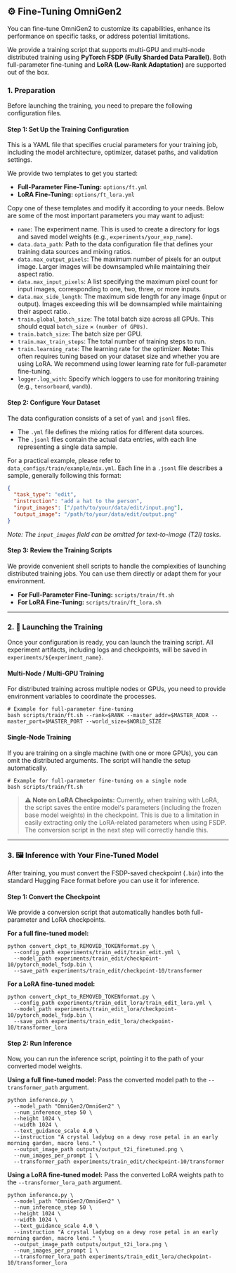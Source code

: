 ## ⚙️ Fine-Tuning OmniGen2

You can fine-tune OmniGen2 to customize its capabilities, enhance its performance on specific tasks, or address potential limitations.

We provide a training script that supports multi-GPU and multi-node distributed training using **PyTorch FSDP (Fully Sharded Data Parallel)**. Both full-parameter fine-tuning and **LoRA (Low-Rank Adaptation)** are supported out of the box.

### 1. Preparation

Before launching the training, you need to prepare the following configuration files.

#### Step 1: Set Up the Training Configuration

This is a YAML file that specifies crucial parameters for your training job, including the model architecture, optimizer, dataset paths, and validation settings.

We provide two templates to get you started:
*   **Full-Parameter Fine-Tuning:** `options/ft.yml`
*   **LoRA Fine-Tuning:** `options/ft_lora.yml`

Copy one of these templates and modify it according to your needs. Below are some of the most important parameters you may want to adjust:
- `name`: The experiment name. This is used to create a directory for logs and saved model weights (e.g., `experiments/your_exp_name`).
- `data.data_path`: Path to the data configuration file that defines your training data sources and mixing ratios.
- `data.max_output_pixels`: The maximum number of pixels for an output image. Larger images will be downsampled while maintaining their aspect ratio.
- `data.max_input_pixels`: A list specifying the maximum pixel count for input images, corresponding to one, two, three, or more inputs.
- `data.max_side_length`: The maximum side length for any image (input or output). Images exceeding this will be downsampled while maintaining their aspect ratio..
- `train.global_batch_size`: The total batch size across all GPUs. This should equal `batch_size` × `(number of GPUs)`.
- `train.batch_size`: The batch size per GPU.
- `train.max_train_steps`: The total number of training steps to run.
- `train.learning_rate`: The learning rate for the optimizer. **Note:** This often requires tuning based on your dataset size and whether you are using LoRA. We recommend using lower learning rate for full-parameter fine-tuning.
- `logger.log_with`: Specify which loggers to use for monitoring training (e.g., `tensorboard`, `wandb`).

#### Step 2: Configure Your Dataset

The data configuration consists of a set of `yaml` and `jsonl` files.
*   The `.yml` file defines the mixing ratios for different data sources.
*   The `.jsonl` files contain the actual data entries, with each line representing a single data sample.

For a practical example, please refer to `data_configs/train/example/mix.yml`.
Each line in a `.jsonl` file describes a sample, generally following this format:
```json
{
  "task_type": "edit",
  "instruction": "add a hat to the person",
  "input_images": ["/path/to/your/data/edit/input.png"],
  "output_image": "/path/to/your/data/edit/output.png"
}
```
*Note: The `input_images` field can be omitted for text-to-image (T2I) tasks.*

#### Step 3: Review the Training Scripts

We provide convenient shell scripts to handle the complexities of launching distributed training jobs. You can use them directly or adapt them for your environment.

*   **For Full-Parameter Fine-Tuning:** `scripts/train/ft.sh`
*   **For LoRA Fine-Tuning:** `scripts/train/ft_lora.sh`

---

### 2. 🚀 Launching the Training

Once your configuration is ready, you can launch the training script. All experiment artifacts, including logs and checkpoints, will be saved in `experiments/${experiment_name}`.

#### Multi-Node / Multi-GPU Training

For distributed training across multiple nodes or GPUs, you need to provide environment variables to coordinate the processes.

```shell
# Example for full-parameter fine-tuning
bash scripts/train/ft.sh --rank=$RANK --master_addr=$MASTER_ADDR --master_port=$MASTER_PORT --world_size=$WORLD_SIZE
```

#### Single-Node Training

If you are training on a single machine (with one or more GPUs), you can omit the distributed arguments. The script will handle the setup automatically.

```shell
# Example for full-parameter fine-tuning on a single node
bash scripts/train/ft.sh
```

> **⚠️ Note on LoRA Checkpoints:**
> Currently, when training with LoRA, the script saves the entire model's parameters (including the frozen base model weights) in the checkpoint. This is due to a limitation in easily extracting only the LoRA-related parameters when using FSDP. The conversion script in the next step will correctly handle this.

---

### 3. 🖼️ Inference with Your Fine-Tuned Model

After training, you must convert the FSDP-saved checkpoint (`.bin`) into the standard Hugging Face format before you can use it for inference.

#### Step 1: Convert the Checkpoint

We provide a conversion script that automatically handles both full-parameter and LoRA checkpoints.

**For a full fine-tuned model:**
```shell
python convert_ckpt_to_REMOVED_TOKENformat.py \
  --config_path experiments/train_edit/train_edit.yml \
  --model_path experiments/train_edit/checkpoint-10/pytorch_model_fsdp.bin \
  --save_path experiments/train_edit/checkpoint-10/transformer
```

**For a LoRA fine-tuned model:**
```shell
python convert_ckpt_to_REMOVED_TOKENformat.py \
  --config_path experiments/train_edit_lora/train_edit_lora.yml \
  --model_path experiments/train_edit_lora/checkpoint-10/pytorch_model_fsdp.bin \
  --save_path experiments/train_edit_lora/checkpoint-10/transformer_lora
```

#### Step 2: Run Inference

Now, you can run the inference script, pointing it to the path of your converted model weights.

**Using a full fine-tuned model:**
Pass the converted model path to the `--transformer_path` argument.

```shell
python inference.py \
  --model_path "OmniGen2/OmniGen2" \
  --num_inference_step 50 \
  --height 1024 \
  --width 1024 \
  --text_guidance_scale 4.0 \
  --instruction "A crystal ladybug on a dewy rose petal in an early morning garden, macro lens." \
  --output_image_path outputs/output_t2i_finetuned.png \
  --num_images_per_prompt 1 \
  --transformer_path experiments/train_edit/checkpoint-10/transformer
```

**Using a LoRA fine-tuned model:**
Pass the converted LoRA weights path to the `--transformer_lora_path` argument.

```shell
python inference.py \
  --model_path "OmniGen2/OmniGen2" \
  --num_inference_step 50 \
  --height 1024 \
  --width 1024 \
  --text_guidance_scale 4.0 \
  --instruction "A crystal ladybug on a dewy rose petal in an early morning garden, macro lens." \
  --output_image_path outputs/output_t2i_lora.png \
  --num_images_per_prompt 1 \
  --transformer_lora_path experiments/train_edit_lora/checkpoint-10/transformer_lora
```
